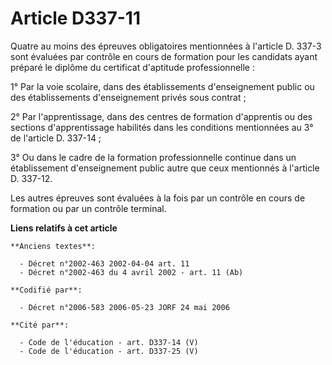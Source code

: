 # Article D337-11

Quatre au moins des épreuves obligatoires mentionnées à l'article D. 337-3 sont évaluées par contrôle en cours de formation
pour les candidats ayant préparé le diplôme du certificat d'aptitude professionnelle :

1° Par la voie scolaire, dans des établissements d'enseignement public ou des établissements d'enseignement privés sous
contrat ;

2° Par l'apprentissage, dans des centres de formation d'apprentis ou des sections d'apprentissage habilités dans les
conditions mentionnées au 3° de l'article D. 337-14 ;

3° Ou dans le cadre de la formation professionnelle continue dans un établissement d'enseignement public autre que ceux
mentionnés à l'article D. 337-12.

Les autres épreuves sont évaluées à la fois par un contrôle en cours de formation ou par un contrôle terminal.

**Liens relatifs à cet article**

	**Anciens textes**:

	  - Décret n°2002-463 2002-04-04 art. 11
	  - Décret n°2002-463 du 4 avril 2002 - art. 11 (Ab)

	**Codifié par**:

	  - Décret n°2006-583 2006-05-23 JORF 24 mai 2006

	**Cité par**:

	  - Code de l'éducation - art. D337-14 (V)
	  - Code de l'éducation - art. D337-25 (V)
